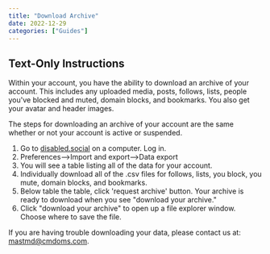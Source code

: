 ```yaml
---
title: "Download Archive"
date: 2022-12-29
categories: ["Guides"]
---
```


## Text-Only Instructions

Within your account, you have the ability to download an archive of your account. This includes any uploaded media, posts, follows, lists, people you've blocked and muted, domain blocks, and bookmarks. You also get your avatar and header images.

The steps for downloading an archive of your account are the same whether or not your account is active or suspended.

1. Go to [disabled.social](https://disabled.social) on a computer. Log in.
2. Preferences-->Import and export-->Data export
3. You will see a table listing all of the data for your account. 
4. Individually download all of the .csv files for follows, lists, you block, you mute, domain blocks, and bookmarks.
5. Below table the table, click 'request archive' button. Your archive is ready to download when you see "download your archive."
6. Click "download your archive" to open up a file explorer window. Choose where to save the file.

If you are having trouble downloading your data, please contact us at: [mastmd@cmdoms.com](mailto://mastmd@cmdoms.com).

